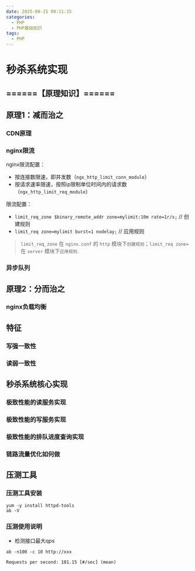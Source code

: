 ```yaml
---
date: 2025-08-15 00:11:15
categories:
  - PHP
  - PHP基础知识
tags:
  - PHP
---
```


# 秒杀系统实现

## ======【原理知识】======

## 原理1：减而治之

### CDN原理

### nginx限流

nginx限流配置：

- 按连接数限速，即并发数（`ngx_http_limit_conn_module`）
- 按请求速率限速，按照ip限制单位时间内的请求数（`ngx_http_limit_req_module`）

限流配置：

- `limit_req_zone $binary_remote_addr zone=mylimit:10m rate=1r/s;`    // 创建规则
- `limit_req zone=mylimit burst=1 nodelay;`   // 应用规则

> `limit_req_zone` 在 `nginx.conf` 的 `http` 模块下`创建规则`；`limit_req zone=` 在 `server` 模块下`应用规则`.

### 异步队列

## 原理2：分而治之

### nginx负载均衡

## 特征

### 写强一致性

### 读弱一致性

## 秒杀系统核心实现

### 极致性能的读服务实现

### 极致性能的写服务实现

### 极致性能的排队进度查询实现

### 链路流量优化如何做

## 压测工具

### 压测工具安装

```shell
yum -y install httpd-tools
ab -V
```

### 压测使用说明

- 检测接口最大qps

```shell
ab -n100 -c 10 http://xxx

Requests per second: 101.15 [#/sec] (mean)
```
